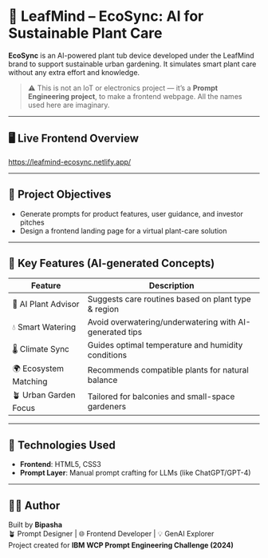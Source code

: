 # 🌿 LeafMind – EcoSync: AI for Sustainable Plant Care

**EcoSync** is an AI-powered plant tub device developed under the LeafMind brand to support sustainable urban gardening. It simulates smart plant care without any extra effort and knowledge.

> ⚠️ This is not an IoT or electronics project — it’s a **Prompt Engineering project**, to make a frontend webpage. All the names used here are imaginary.

---

## 🖥️ Live Frontend Overview

https://leafmind-ecosync.netlify.app/

---

## 🚀 Project Objectives

- Generate prompts for product features, user guidance, and investor pitches
- Design a frontend landing page for a virtual plant-care solution

---

## 🌿 Key Features (AI-generated Concepts)

| Feature | Description |
|--------|-------------|
| 🧠 AI Plant Advisor | Suggests care routines based on plant type & region |
| 💧 Smart Watering | Avoid overwatering/underwatering with AI-generated tips |
| 🌡️ Climate Sync | Guides optimal temperature and humidity conditions |
| 🌍 Ecosystem Matching | Recommends compatible plants for natural balance |
| 🪴 Urban Garden Focus | Tailored for balconies and small-space gardeners |

---

## 🧪 Technologies Used

- **Frontend**: HTML5, CSS3
- **Prompt Layer**: Manual prompt crafting for LLMs (like ChatGPT/GPT-4)

---

## 🧑‍💻 Author

Built by **Bipasha**  
🪴 Prompt Designer | 🌐 Frontend Developer | 💡 GenAI Explorer  
Project created for **IBM WCP Prompt Engineering Challenge (2024)**



